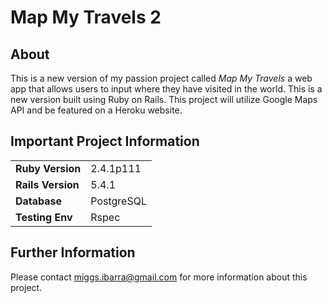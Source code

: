 # Map My Travels 2

## About

This is a new version of my passion project called *Map My Travels* a web app that allows users to input where they have visited in the world. This is a new version built using Ruby on Rails. This project will utilize Google Maps API and be featured on a Heroku website.

## Important Project Information
|||                                
|------------------|-------------|
|**Ruby Version**  | 2.4.1p111   |
|**Rails Version** | 5.4.1       |
|**Database**      | PostgreSQL  |
|**Testing Env**   | Rspec       |

## Further Information

Please contact miggs.ibarra@gmail.com for more information about this project.

